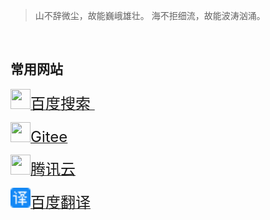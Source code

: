> 山不辞微尘，故能巍峨雄壮。
海不拒细流，故能波涛汹涌。


&emsp;
&emsp;


## 常用网站  
[<img src="https://www.baidu.com/favicon.ico" height="32" width="32"><font size=5>百度搜索  </font>](https://www.baidu.com/)&emsp;&emsp;&emsp;&emsp;

[<img src="https://gitee.com/assets/favicon.ico" height="32" width="32"><font size=5>Gitee</font>](https://gitee.com/yaoxin001)&emsp;&emsp;&emsp;&emsp;&emsp;  

[<img src="https://cloud.tencent.com/favicon.ico" height="32" width="32"><font size=5>腾讯云</font>](https://cloud.tencent.com/login?s_url=https%3A%2F%2Fconsole.cloud.tencent.com%2Fcvm%2Finstance%2Findex%3Frid%3D4)&emsp;&emsp;&emsp;&emsp;

[<img src="Images/百度翻译.png" height="32" width="32"><font size=5>百度翻译</font>](https://fanyi.baidu.com/?aldtype=16047#auto/zh/)&emsp;&emsp;&emsp;&emsp;